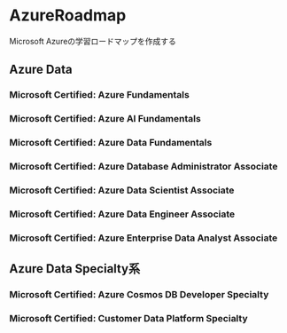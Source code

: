 # AzureRoadmap

Microsoft Azureの学習ロードマップを作成する

## Azure Data

### Microsoft Certified: Azure Fundamentals

### Microsoft Certified: Azure AI Fundamentals

### Microsoft Certified: Azure Data Fundamentals

### Microsoft Certified: Azure Database Administrator Associate

### Microsoft Certified: Azure Data Scientist Associate

### Microsoft Certified: Azure Data Engineer Associate

### Microsoft Certified: Azure Enterprise Data Analyst Associate

## Azure Data Specialty系

### Microsoft Certified: Azure Cosmos DB Developer Specialty

### Microsoft Certified: Customer Data Platform Specialty
